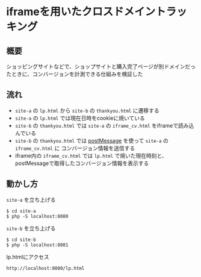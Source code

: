 # iframeを用いたクロスドメイントラッキング

## 概要

ショッピングサイトなどで、ショップサイトと購入完了ページが別ドメインだったときに、コンバージョンを計測できる仕組みを検証した

## 流れ

* `site-a` の `lp.html` から `site-b` の `thankyou.html` に遷移する
* `site-a` の `lp.html` では現在日時をcookieに焼いている
* `site-b` の `thankyou.html` では `site-a` の `iframe_cv.html` をiframeで読み込んでいる
* `site-b` の `thankyou.html` では [postMessage](https://developer.mozilla.org/ja/docs/Web/API/Window/postMessage) を使って `site-a` の `iframe_cv.html` に コンバージョン情報を送信する
* iframe内の `iframe_cv.html` では `lp.html` で焼いた現在時刻と、postMessageで取得したコンバージョン情報を表示する

## 動かし方

`site-a` を立ち上げる
```
$ cd site-a
$ php -S localhost:8080
```

`site-b` を立ち上げる
```
$ cd site-b
$ php -S localhost:8081
```

lp.htmlにアクセス

```
http://localhost:8080/lp.html
```
